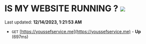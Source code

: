 # IS MY WEBSITE RUNNING ? [![](https://img.shields.io/static/v1?label=Sponsor&message=%E2%9D%A4&logo=GitHub&color=%23fe8e86)](https://github.com/sponsors/<username>)

Last updated: **12/14/2023, 1:21:53 AM**

- `GET` [https://youssefservice.me](https://youssefservice.me) - **Up** (697ms)
